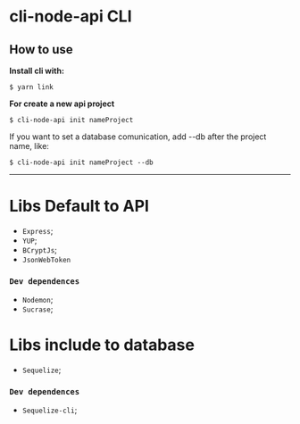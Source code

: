 # cli-node-api CLI

## How to use 
**Install cli with:**
```shell
$ yarn link
```
**For create a new api project**
```shell
$ cli-node-api init nameProject
```

If you want to set a database comunication, add --db after the project name, like:

```shell
$ cli-node-api init nameProject --db
```
---


# Libs Default to API
- ``Express``;
- ``YUP``;
- ``BCryptJs``;
- ``JsonWebToken``
### ``Dev dependences``
- ``Nodemon``;
- ``Sucrase``;


# Libs include to database
- ``Sequelize``;
### ``Dev dependences``
- ``Sequelize-cli``;
